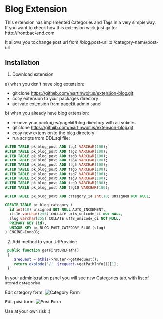 # Blog Extension

This extension has implemented Categories and Tags in a very simple way. If you want to check how this extension work just go to: http://frontbackend.com

It allows you to change post url from /blog/post-url to /category-name/post-url. 

## Installation

1. Download extension

a) when you don't have blog extension:
- git clone https://github.com/martinwojtus/extension-blog.git
- copy extension to your packages directory
- activate extension from pagekit admin panel


b) when you already have blog extension:

- remove your packages/pagekit/blog directory with all subdirs
- git clone https://github.com/martinwojtus/extension-blog.git
- copy new extension to the blog directory
- run scripts from DDL.sql file:

```SQL
ALTER TABLE pk_blog_post ADD tag1 VARCHAR(100);
ALTER TABLE pk_blog_post ADD tag2 VARCHAR(100);
ALTER TABLE pk_blog_post ADD tag3 VARCHAR(100);
ALTER TABLE pk_blog_post ADD tag4 VARCHAR(100);
ALTER TABLE pk_blog_post ADD tag5 VARCHAR(100);
ALTER TABLE pk_blog_post ADD tag6 VARCHAR(100);
ALTER TABLE pk_blog_post ADD tag7 VARCHAR(100);
ALTER TABLE pk_blog_post ADD tag8 VARCHAR(100);
ALTER TABLE pk_blog_post ADD tag9 VARCHAR(100);
ALTER TABLE pk_blog_post ADD tag10 VARCHAR(100);

ALTER TABLE pk_blog_post ADD category_id int(10) unsigned NOT NULL;

CREATE TABLE pk_blog_category (
  id int(10) unsigned NOT NULL AUTO_INCREMENT,
  title varchar(255) COLLATE utf8_unicode_ci NOT NULL,
  slug varchar(255) COLLATE utf8_unicode_ci NOT NULL,
  PRIMARY KEY (id),
  UNIQUE KEY pk_BLOG_POST_CATEGORY_SLUG (slug)
) ENGINE=InnoDB;
```

2. Add method to your UrlProvider:
```php
 public function getFirstURLPath()
 {
    $request = $this->router->getRequest();
    return explode('/', $request->getPathInfo())[1];
 }
```

In your administration panel you will see new Categories tab, with list of stored categories. 

Edit category form:
![Category Form](https://github.com/martinwojtus/extension-blog/blob/master/category-form.png)

Edit post form:
![Post Form](https://github.com/martinwojtus/extension-blog/blob/master/post-edit-form.png)


Use at your own risk :)